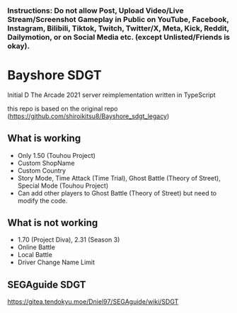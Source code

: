 ### Instructions: Do not allow Post, Upload Video/Live Stream/Screenshot Gameplay in Public on YouTube, Facebook, Instagram, Bilibili, Tiktok, Twitch, Twitter/X, Meta, Kick, Reddit, Dailymotion, or on Social Media etc. (except Unlisted/Friends is okay).

# Bayshore SDGT
Initial D The Arcade 2021 server reimplementation written in TypeScript

this repo is based on the original repo (https://github.com/shiroikitsu8/Bayshore_sdgt_legacy)

## What is working
 - Only 1.50 (Touhou Project)
 - Custom ShopName
 - Custom Country
 - Story Mode, Time Attack (Time Trial), Ghost Battle (Theory of Street), Special Mode (Touhou Project)
 - Can add other players to Ghost Battle (Theory of Street) but need to modify the code.

 ## What is not working 
 - 1.70 (Project Diva), 2.31 (Season 3)
 - Online Battle
 - Local Battle
 - Driver Change Name Limit

 ## SEGAguide SDGT
https://gitea.tendokyu.moe/Dniel97/SEGAguide/wiki/SDGT